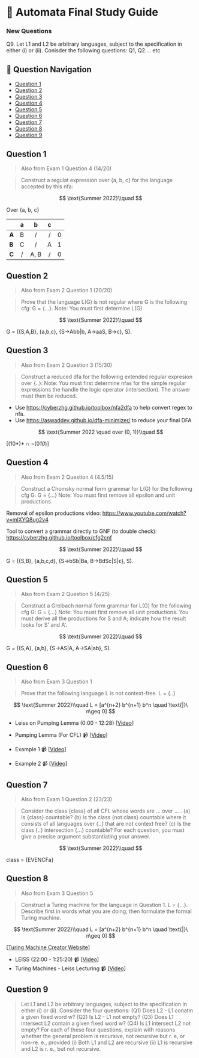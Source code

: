 # 🤖 Automata Final Study Guide

### New Questions
Q9. Let L1 and L2 be arbitrary languages, subject to the specification in either (i) or (ii). Conisder the following questions: Q1, Q2.... etc 

## 🔎 Question Navigation

- [Question 1](#question-1)
- [Question 2](#question-2)
- [Question 3](#question-3)
- [Question 4](#question-4)
- [Question 5](#question-5)
- [Question 6](#question-6)
- [Question 7](#question-7)
- [Question 8](#question-8)
- [Question 9](#question-9)

## Question 1

> Also from Exam 1 Question 4 (14/20)

> Construct a regulat expression over {a, b, c} for the language accepted by this nfa:

$$
\text{Summer 2022}\\quad
$$

Over {a, b, c}

|               | a      | b      | c      |         |
| ------------- |:------:|:------:|:------:|:-------:|
| **A**         | B      | /      | /      |    0    |
| **B**         | C      | /      | A      |    1    |
| **C**         | /      | A, B   | /      |    0    |




## Question 2

> Also from Exam 2 Question 1 (20/20)

> Prove that the language L(G) is not regular where G is the following cfg: G = {...}. Note: You must first determine L(G)

$$
\text{Summer 2022}\\quad
$$

G = ({S,A,B}, {a,b,c}, {S->Abb|b, A->aaS, B->c}, S). 

## Question 3

> Also from Exam 2 Question 3 (15/30)

> Construct a reduced dfa for the following extended regular expresion over {..}: Note: You must first determine nfas for the simple regular expressions the handle the logic operator (intersection). The answer must then be reduced.

- Use https://cyberzhg.github.io/toolbox/nfa2dfa to help convert regex to nfa.
- Use https://aswaddev.github.io/dfa-minimizer/ to reduce your final DFA

$$
\text{Summer 2022 \quad over (0, 1)}\\quad
$$

[(10*)* ∩ ¬(0*10*)]

## Question 4

> Also from Exam 2 Question 4 (4.5/15)

> Construct a Chomsky normal form grammar for L(G) for the following cfg G: G = {...} Note: You must first remove all epsilon and unit productions.

Removal of epsilon productions video: https://www.youtube.com/watch?v=mlXYQ8ug2v4

Tool to convert a grammar directly to GNF (to double check): https://cyberzhg.github.io/toolbox/cfg2cnf

$$
\text{Summer 2022}\\quad
$$

G = ({S,B}, {a,b,c,d}, {S->bSb|Ba, B->BdSc|S|ε}, S). 

## Question 5

> Also from Exam 2 Question 5 (4/25)

> Construct a Greibach normal form grammar for L(G) for the following cfg G: G = {...} Note: You must first remove all unit productions. You must derive all the productions for S and A; indicate how the result looks for S' and A'.

$$
\text{Summer 2022}\\quad
$$

G = ({S,A}, {a,b}, {S->AS|A, A->SA|ab}, S). 

## Question 6

> Also from Exam 3 Question 1

> Prove that the following language L is not context-free. L = {..} 

$$
\text{Summer 2022}\\quad
L = [a^{n+2} b^{n+1} b^n \quad \text{|}\  n\geq 0]
$$

- Leiss on Pumping Lemma (0:00 - 12:28) [[Video](https://www.youtube.com/watch?v=VVbsZKxvLM8)]

- Pumping Lemma (For CFL) 📹 [[Video](https://www.youtube.com/watch?v=jRhqx1_KcCk)]
- Example 1 📹 [[Video](https://youtu.be/eQ0XkUk3qGk)]
- Example 2 📹 [[Video](https://youtu.be/DPs8sBcIjs8)]

## Question 7

> Also from Exam 1 Question 2 (23/23)

> Consider the class {class} of all CFL whose words are ... over ... . (a) Is {class} countable? (b) Is the class {not class} countable where it consists of all languages over {..} that are not context free? (c) Is the class {..} intersection {...} countable? For each question, you must give a precise argument substantiating your answer.

$$
\text{Summer 2022}\\quad
$$

class = {EVENCFa}

## Question 8

> Also from Exam 3 Question 5

> Construct a Turing machine for the language in Question 1. L = {...}. Describe first in words what you are doing, then formulate the formal Turing machine.

$$
\text{Summer 2022}\\quad
L = [a^{n+2} b^{n+1} b^n \quad \text{|}\  n\geq 0]
$$

[[Turing Machine Creator Website](https://turingmachine.io/)]

- LEISS (22:00 - 1:25:20) 📹 [[Video](https://www.youtube.com/watch?v=bqQ55-KM_7E)]
- Turing Machines - Leiss Lecturing 📹 [[Video](https://www.youtube.com/watch?v=bqQ55-KM_7E)]

## Question 9

> Let L1 and L2 be arbitrary languages, subject to the specification in either (i) or (ii). Consider the four questions: (Q1) Does L2 - L1 conatin a given fixed word w? (Q2) Is L2 - L1 not empty? (Q3) Does L1 intersect L2 contain a given fixed word w? (Q4) Is L1 intersect L2 not empty? For each of these four questions, explain with reasons whether the general problem is recursive, not recursive but r. e, or non-re. e., provided (i) Both L1 and L2 are recursive (ii) L1 is recursive and L2 is r. e., but not recursive.

